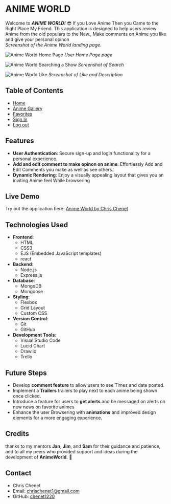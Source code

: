 # ANIME WORLD
Welcome to ***ANIME WORLD!*** 😎 If you Love Anime Then you Came to the Right Place My Friend. This application is designed to help users review Anime from the old populars to the New., Make comments on Anime you like and give your personal opinon  
*Screenshot of the Anime World landing page.*

![Anime World Home Page](https://i.imgur.com/FWV24FB.png)
*User Home Page page*

![Anime World Searching a Show](https://i.imgur.com/RUBx1ZL.png)
*Screenshot of Search*

![Anime World Like](https://i.imgur.com/SgskyLr.png)
*Screenshot of Like and Description*

## Table of Contents
- [Home](#Home)
- [Anime Gallery](#anime-gallery)
- [Favorites](#favorites)
- [Sign In](#sign-In)
- [Log out](#log-out)

## Features
- **User Authentication**: Secure sign-up and login functionality for a personal experience.
- **Add and edit comment to make opinon on anime**: Effortlessly Add and Edit Comments you make as well as see others..
- **Dynamic Rendering**: Enjoy a visually appealing layout that gives you an inviting Anime feel While browsering 

## Live Demo
Try out the application here: [Anime World by Chris Chenet]()

## Technologies Used
- **Frontend**: 
  - HTML
  - CSS3 
  - EJS (Embedded JavaScript templates)
  - react
- **Backend**: 
  - Node.js 
  - Express.js
- **Database**: 
  - MongoDB 
  - Mongoose
- **Styling**: 
  - Flexbox 
  - Grid Layout 
  - Custom CSS
- **Version Control**: 
  - Git 
  - GitHub
- **Development Tools**: 
  - Visual Studio Code
  - Lucid Chart
  - Draw.io
  - Trello

## Future Steps
-  Develop **comment feature** to allow users to see Times and date posted.
- Implement a **Trailers** trailers to play next to each anime being shown once clicked.
- Introduce a feature for users to **get alerts** and be messaged on alerts on new news on favorite animes
- Enhance the user Browsering with **animations** and improved design elements for a more engaging experience.

## Credits
  thanks to my mentors **Jan**, **Jim**, and **Sam** for their guidance and patience, and to all my peers who provided support and ideas during the development of **AnimeWorld**. 🙌

## Contact
- Chris Chenet
- Email: chrischenet1@gmail.com
- GitHub: [chenet1220](https://github.com/chenet1220/Anime-World.git)

